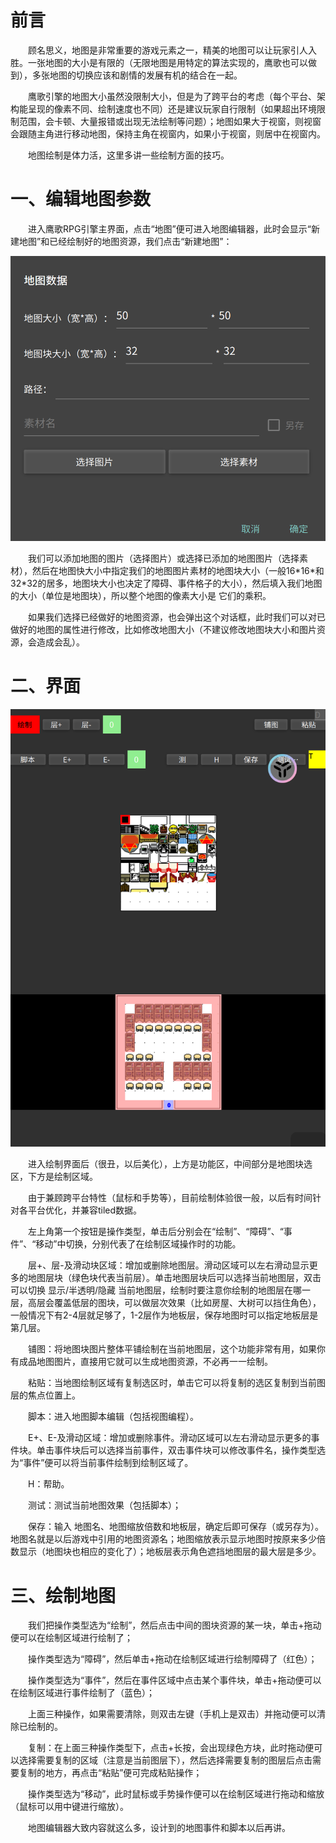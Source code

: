# 前言

&emsp;&emsp;顾名思义，地图是非常重要的游戏元素之一，精美的地图可以让玩家引人入胜。一张地图的大小是有限的（无限地图是用特定的算法实现的，鹰歌也可以做到），多张地图的切换应该和剧情的发展有机的结合在一起。

&emsp;&emsp;鹰歌引擎的地图大小虽然没限制大小，但是为了跨平台的考虑（每个平台、架构能呈现的像素不同、绘制速度也不同）还是建议玩家自行限制（如果超出环境限制范围，会卡顿、大量报错或出现无法绘制等问题）；地图如果大于视窗，则视窗会跟随主角进行移动地图，保持主角在视窗内，如果小于视窗，则居中在视窗内。

&emsp;&emsp;地图绘制是体力活，这里多讲一些绘制方面的技巧。

# 一、编辑地图参数

&emsp;&emsp;进入鹰歌RPG引擎主界面，点击“地图”便可进入地图编辑器，此时会显示“新建地图”和已经绘制好的地图资源，我们点击“新建地图”：

![1702874142848](image/4.制作地图/1702874142848.png)

&emsp;&emsp;我们可以添加地图的图片（选择图片）或选择已添加的地图图片（选择素材），然后在地图快大小中指定我们的地图图片素材的地图块大小（一般16\*16*和32\*32的居多，地图块大小也决定了障碍、事件格子的大小），然后填入我们地图的大小（单位是地图块），所以整个地图的像素大小是 它们的乘积。

&emsp;&emsp;如果我们选择已经做好的地图资源，也会弹出这个对话框，此时我们可以对已做好的地图的属性进行修改，比如修改地图大小（不建议修改地图块大小和图片资源，会造成会乱）。

# 二、界面

![1702875174211](image/4.制作地图/1702875174211.png)

&emsp;&emsp;进入绘制界面后（很丑，以后美化），上方是功能区，中间部分是地图块选区，下方是绘制区域。

&emsp;&emsp;由于兼顾跨平台特性（鼠标和手势等），目前绘制体验很一般，以后有时间针对各平台优化，并兼容tiled数据。

&emsp;&emsp;左上角第一个按钮是操作类型，单击后分别会在“绘制”、“障碍”、“事件”、“移动”中切换，分别代表了在绘制区域操作时的功能。

&emsp;&emsp;层+、层-及滑动块区域：增加或删除地图层。滑动区域可以左右滑动显示更多的地图层块（绿色块代表当前层）。单击地图层块后可以选择当前地图层，双击可以切换 显示/半透明/隐藏 当前地图层，绘制时要注意你绘制的地图层在哪一层，高层会覆盖低层的图块，可以做层次效果（比如房屋、大树可以挡住角色），一般情况下有2-4层就足够了，1-2层作为地板层，保存地图时可以指定地板层是第几层。

&emsp;&emsp;铺图：将地图块图片整体平铺绘制在当前地图层，这个功能非常有用，如果你有成品地图图片，直接用它就可以生成地图资源，不必再一一绘制。

&emsp;&emsp;粘贴：当地图绘制区域有复制选区时，单击它可以将复制的选区复制到当前图层的焦点位置上。

&emsp;&emsp;脚本：进入地图脚本编辑（包括视图编程）。

&emsp;&emsp;E+、E-及滑动区域：增加或删除事件。滑动区域可以左右滑动显示更多的事件块。单击事件块后可以选择当前事件，双击事件块可以修改事件名，操作类型选为“事件”便可以将当前事件绘制到绘制区域了。

&emsp;&emsp;H：帮助。

&emsp;&emsp;测试：测试当前地图效果（包括脚本）；

&emsp;&emsp;保存：输入 地图名、地图缩放倍数和地板层，确定后即可保存（或另存为）。地图名就是以后游戏中引用的地图资源名；地图缩放表示显示地图时按原来多少倍数显示（地图块也相应的变化了）；地板层表示角色遮挡地图层的最大层是多少。

# 三、绘制地图

&emsp;&emsp;我们把操作类型选为“绘制”，然后点击中间的图块资源的某一块，单击+拖动便可以在绘制区域进行绘制了；

&emsp;&emsp;操作类型选为“障碍”，然后单击+拖动在绘制区域进行绘制障碍了（红色）；

&emsp;&emsp;操作类型选为“事件”，然后在事件区域中点击某个事件块，单击+拖动便可以在绘制区域进行事件绘制了（蓝色）；

&emsp;&emsp;上面三种操作，如果需要清除，则双击左键（手机上是双击）并拖动便可以清除已绘制的。

&emsp;&emsp;复制：在上面三种操作类型下，点击+长按，会出现绿色方块，此时拖动便可以选择需要复制的区域（注意是当前图层下），然后选择需要复制的图层后点击需要复制的地方，再点击“粘贴”便可完成粘贴操作；

&emsp;&emsp;操作类型选为“移动”，此时鼠标或手势操作便可以在绘制区域进行拖动和缩放（鼠标可以用中键进行缩放）。

&emsp;&emsp;地图编辑器大致内容就这么多，设计到的地图事件和脚本以后再讲。
